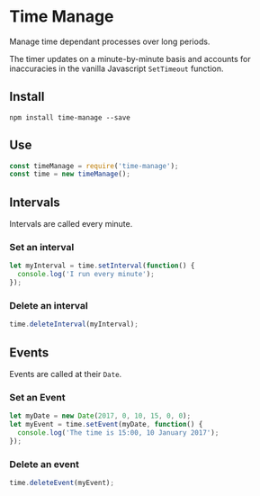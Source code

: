 # Time Manage

Manage time dependant processes over long periods.

The timer updates on a minute-by-minute basis and accounts for inaccuracies in the vanilla Javascript `SetTimeout` function.

## Install

```
npm install time-manage --save
```

## Use

```js
const timeManage = require('time-manage');
const time = new timeManage();
```

## Intervals

Intervals are called every minute.

### Set an interval

```js
let myInterval = time.setInterval(function() {
  console.log('I run every minute');
});
```

### Delete an interval

```js
time.deleteInterval(myInterval);
```

## Events

Events are called at their `Date`.

### Set an Event

```js
let myDate = new Date(2017, 0, 10, 15, 0, 0);
let myEvent = time.setEvent(myDate, function() {
  console.log('The time is 15:00, 10 January 2017');
});
```

### Delete an event

```js
time.deleteEvent(myEvent);
```

